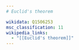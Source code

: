 ```yaml
---
# Euclid's theorem

wikidata: Q1506253
msc_classification: 11
wikipedia_links:
  - "[[Euclid's theorem]]"
---
```

